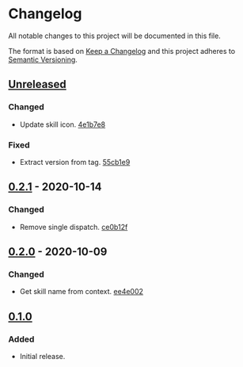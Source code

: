 # Changelog

All notable changes to this project will be documented in this file.

The format is based on [Keep a Changelog](http://keepachangelog.com/)
and this project adheres to [Semantic Versioning](http://semver.org/).

## [Unreleased](https://github.com/atomist-skills/npm-version-skill/compare/0.2.1...HEAD)

### Changed

-   Update skill icon. [4e1b7e8](https://github.com/atomist-skills/npm-version-skill/commit/4e1b7e8390a8cbac3109b29adf4e74fba395aa21)

### Fixed

-   Extract version from tag. [55cb1e9](https://github.com/atomist-skills/npm-version-skill/commit/55cb1e95c845ad9a6284eff6a718ccc02b1741d4)

## [0.2.1](https://github.com/atomist-skills/npm-version-skill/compare/0.2.0...0.2.1) - 2020-10-14

### Changed

-   Remove single dispatch. [ce0b12f](https://github.com/atomist-skills/npm-version-skill/commit/ce0b12f2056dfe864f4e76b71ee54b02d058b80f)

## [0.2.0](https://github.com/atomist-skills/npm-version-skill/compare/0.1.0...0.2.0) - 2020-10-09

### Changed

-   Get skill name from context. [ee4e002](https://github.com/atomist-skills/npm-version-skill/commit/ee4e00237e7506eacf7efd5f2a079f613f2bdd4b)

## [0.1.0](https://github.com/atomist-skills/npm-version-skill/tree/0.1.0)

### Added

-   Initial release.

